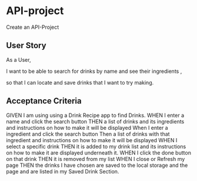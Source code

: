 # API-project

Create an API-Project

## User Story

As a User,

I want to be able to search for drinks by name and see their ingredients ,

so that I can locate and save drinks that I want to try making.

## Acceptance Criteria

GIVEN I am using using a Drink Recipe app to find Drinks.
WHEN I enter a name and click the search button
THEN a list of drinks and its ingredients and instructions on how to make it will be displayed
When I enter a ingredient and click the search button
Then a list of drinks with that ingredient and instructions on how to make it will be displayed
WHEN I select a specific drink
THEN it is added to my drink list and its instructions on how to make it are displayed underneath it. 
WHEN I click the done button on that drink
THEN it is removed from my list
WHEN I close or Refresh my page 
THEN the drinks I have chosen are saved to the local storage and the page and are listed in my Saved Drink Section.

